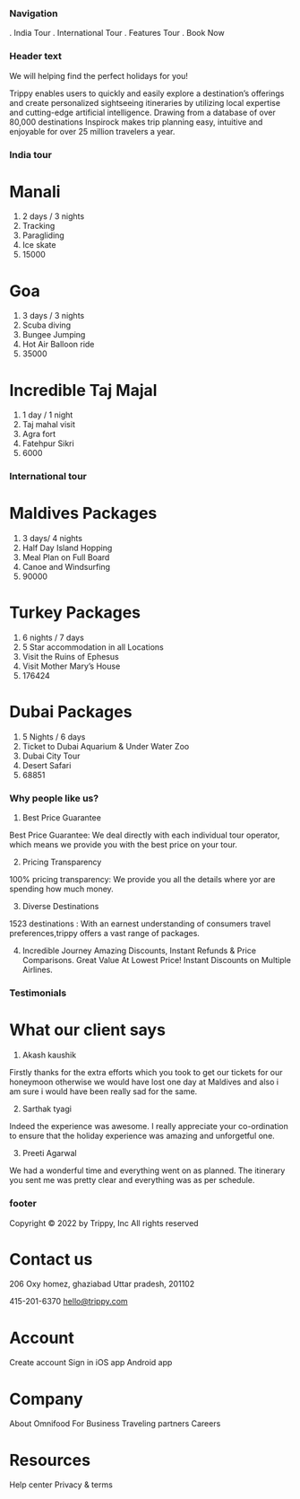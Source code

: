 ### Navigation

. India Tour
. International Tour
. Features Tour
. Book Now

### Header text

We will helping find the perfect holidays for you!

Trippy enables users to quickly and easily explore a destination’s offerings and create personalized sightseeing itineraries by utilizing local expertise and cutting-edge artificial intelligence. Drawing from a database of over 80,000 destinations Inspirock makes trip planning easy, intuitive and enjoyable for over 25 million travelers a year.

### India tour

# Manali

1. 2 days / 3 nights
2. Tracking
3. Paragliding
4. Ice skate
5. 15000

# Goa

1. 3 days / 3 nights
2. Scuba diving
3. Bungee Jumping
4. Hot Air Balloon ride
5. 35000

# Incredible Taj Majal

1. 1 day / 1 night
2. Taj mahal visit
3. Agra fort
4. Fatehpur Sikri
5. 6000

### International tour

# Maldives Packages

1. 3 days/ 4 nights
2. Half Day Island Hopping
3. Meal Plan on Full Board
4. Canoe and Windsurfing
5. 90000

# Turkey Packages

1. 6 nights / 7 days
2. 5 Star accommodation in all Locations
3. Visit the Ruins of Ephesus
4. Visit Mother Mary’s House
5. 176424

# Dubai Packages

1. 5 Nights / 6 days
2. Ticket to Dubai Aquarium & Under Water Zoo
3. Dubai City Tour
4. Desert Safari
5. 68851

### Why people like us?

1. Best Price Guarantee

Best Price Guarantee: We deal directly with each individual tour operator, which means we provide you with the best price on your tour.

2. Pricing Transparency

100% pricing transparency: We provide you all the details where yor are spending how much money.

3. Diverse Destinations

1523 destinations : With an earnest understanding of consumers travel preferences,trippy offers a vast range of packages.

4. Incredible Journey
   Amazing Discounts, Instant Refunds & Price Comparisons. Great Value At Lowest Price! Instant Discounts on Multiple Airlines.

### Testimonials

# What our client says

1. Akash kaushik

Firstly thanks for the extra efforts which you took to get our tickets for our honeymoon otherwise we would have lost one day at Maldives and also i am sure i would have been really sad for the same.

2. Sarthak tyagi

Indeed the experience was awesome. I really appreciate your co-ordination to ensure that the holiday experience was amazing and unforgetful one.

3. Preeti Agarwal

We had a wonderful time and everything went on as planned. The itinerary you sent me was pretty clear and everything was as per schedule.

### footer

Copyright © 2022 by Trippy, Inc All rights reserved

# Contact us

206 Oxy homez, ghaziabad Uttar pradesh,
201102

415-201-6370
hello@trippy.com

# Account

Create account
Sign in
iOS app
Android app

# Company

About Omnifood
For Business
Traveling partners
Careers

# Resources

Help center
Privacy & terms
